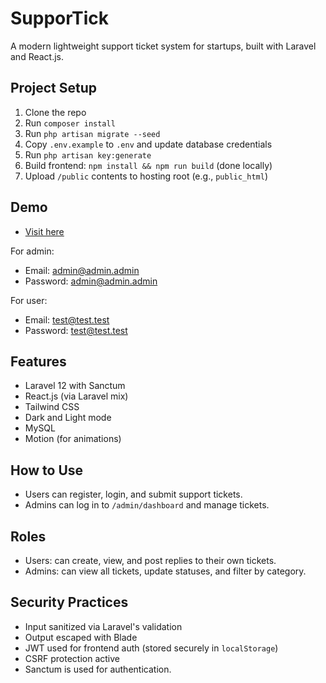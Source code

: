 # SupporTick

A modern lightweight support ticket system for startups, built with Laravel and React.js.

## Project Setup

1. Clone the repo
2. Run `composer install`
3. Run `php artisan migrate --seed`
4. Copy `.env.example` to `.env` and update database credentials
5. Run `php artisan key:generate`
6. Build frontend: `npm install && npm run build` (done locally)
7. Upload `/public` contents to hosting root (e.g., `public_html`)

## Demo

- [Visit here](https://supportick.shikkhaweb.com)

For admin:

- Email: admin@admin.admin
- Password: admin@admin.admin

For user:

- Email: test@test.test
- Password: test@test.test

## Features

- Laravel 12 with Sanctum
- React.js (via Laravel mix)
- Tailwind CSS
- Dark and Light mode
- MySQL
- Motion (for animations)

## How to Use

- Users can register, login, and submit support tickets.
- Admins can log in to `/admin/dashboard` and manage tickets.

## Roles

- Users: can create, view, and post replies to their own tickets.
- Admins: can view all tickets, update statuses, and filter by category.

## Security Practices

- Input sanitized via Laravel's validation
- Output escaped with Blade
- JWT used for frontend auth (stored securely in `localStorage`)
- CSRF protection active
- Sanctum is used for authentication.
